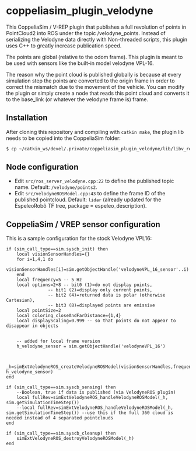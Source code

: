 # coppeliasim_plugin_velodyne

This CoppeliaSim / V-REP plugin that publishes a full revolution of points in PointCloud2 into ROS under the topic /velodyne_points.
Instead of serializing the Velodyne data directly with Non-threaded scripts, this plugin uses C++ to greatly increase publication speed.

The points are global (relative to the odom frame). This plugin is meant to be used with sensors like the built-in model velodyne VPL-16.

The reason why the point cloud is published globally is because at every simulation step the points are converted to the origin frame in order to correct the mismatch due to the movement of the vehicle. You can modify the plugin or simply create a node that reads this point cloud and converts it to the base_link (or whatever the velodyne frame is) frame.

## Installation

After cloning this repository and compiling with `catkin make`, the plugin lib needs to be copied into the CoppeliaSim folder:

```sh
$ cp ~/catkin_ws/devel/.private/coppeliasim_plugin_velodyne/lib/libv_repExtRosVelodyne.so $COPPELIASIM_ROOT_DIR
```

## Node configuration 

- Edit `src/ros_server_velodyne.cpp:22` to define the published topic name. Default: `/velodyne/points2`. 
- Edit `src/velodyneROSModel.cpp:43` to define the frame ID of the published pointcloud. Default: `lidar` (already updated for the EspeleoRobô TF tree, package = espeleo_description).


## CoppeliaSim / VREP sensor configuration

This is a sample configuration for the stock Velodyne VPL16:

```
if (sim_call_type==sim.syscb_init) then
    local visionSensorHandles={}
    for i=1,4,1 do
        visionSensorHandles[i]=sim.getObjectHandle('velodyneVPL_16_sensor'..i)
    end
    local frequency=5 -- 5 Hz
    local options=2+8 -- bit0 (1)=do not display points, 
                -- bit1 (2)=display only current points,
                -- bit2 (4)=returned data is polar (otherwise Cartesian), 
                -- bit3 (8)=displayed points are emissive
    local pointSize=2
    local coloring_closeAndFarDistance={1,4}
    local displayScaling=0.999 -- so that points do not appear to disappear in objects


	-- added for local frame version
	h_velodyne_sensor = sim.getObjectHandle('velodyneVPL_16')
	

    _h=simExtVelodyneROS_createVelodyneROSModel(visionSensorHandles,frequency,options,pointSize,coloring_closeAndFarDistance,displayScaling, h_velodyne_sensor)
end

if (sim_call_type==sim.syscb_sensing) then
    --Boolean, true if data is published (via VelodyneROS plugin)
    local fullRev=simExtVelodyneROS_handleVelodyneROSModel(_h, sim.getSimulationTimeStep()) 
    --local fullRev=simExtVelodyneROS_handleVelodyneROSModel(_h, sim.getSimulationTimeStep()) --use this if the full 360 cloud is needed instead of 4 separated pointclouds
end

if (sim_call_type==sim.syscb_cleanup) then
    simExtVelodyneROS_destroyVelodyneROSModel(_h)
end
```

